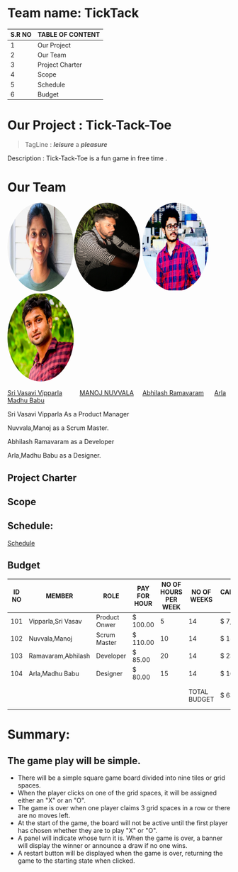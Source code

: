 # Team name: TickTack

| S.R NO | TABLE OF CONTENT |
|--------|------------------|
| 1      | Our Project      |
| 2      | Our Team         |
| 3      | Project Charter  |
| 4      | Scope            |
| 5      | Schedule         |
| 6      | Budget           |

# Our Project : Tick-Tack-Toe

> TagLine : ***leisure*** a ***pleasure***

Description : Tick-Tack-Toe is a fun game in free time .

# Our Team

<img src="pictures/vasu .png" alt="drawing" width="150" height ="200" style="border-radius:50%" /><img src="pictures/manoj.jpg" alt="drawing" width="150" height ="200" style="border-radius:50%" />               <img src="/pictures/Abhi.png" alt="drawing" width="150"   height ="200"  style="border-radius:50%" />                                              <img src="pictures/profile.jpg" alt="drawing" width="150" height ="200" style="border-radius:50%" />                             
  
  [Sri Vasavi Vipparla](https://github.com/Srivasavi-vipparla)   &nbsp;&nbsp;&nbsp;&nbsp;&nbsp;&nbsp;&nbsp;&nbsp; [MANOJ NUVVALA](https://github.com/manojnuvvala)   &nbsp;&nbsp;&nbsp;&nbsp;[Abhilash Ramavaram](https://https://github.com/AbhiRam0099/AbhilashRamavaram)  &nbsp;&nbsp;&nbsp;&nbsp;   [Arla Madhu Babu](https://github.com/Madhuarla)  



<p>Sri Vasavi Vipparla As a Product Manager</p>
<p>Nuvvala,Manoj as a Scrum Master.</p>
<P>Abhilash Ramavaram as a Developer</p>
<p>Arla,Madhu Babu as a Designer.</p>


## Project Charter
## Scope
## Schedule:
 [Schedule](https://github.com/Srivasavi-vipparla/pm-s04-03-project/blob/main/schedule.md)  
## Budget

| ID NO  | MEMBER             | ROLE          |  PAY FOR HOUR         | NO OF HOURS PER WEEK | NO OF WEEKS  |  CALCULATED PAY         |   |
|--------|--------------------|---------------|-----------------------|----------------------|--------------|-------------------------|---|
| 101    | Vipparla,Sri Vasav | Product Onwer |  $           100.00   | 5                    | 14           |  $            7,000.00  |   |
| 102    | Nuvvala,Manoj      | Scrum Master  |  $           110.00   | 10                   | 14           |  $          15,400.00   |   |
| 103    | Ramavaram,Abhilash | Developer     |  $             85.00  | 20                   | 14           |  $          23,800.00   |   |
| 104    | Arla,Madhu   Babu  | Designer      |  $             80.00  | 15                   | 14           |  $          16,800.00   |   |
|        |                    |               |                       |                      |              |                         |   |
|        |                    |               |                       |                      |              |                         |   |
|        |                    |               |                       |                      | TOTAL BUDGET |  $          63,000.00   |   |
|        |                    |               |                       |                      |              |                         |   |
|        |                    |               |                       |                      |              |                         |   |


# Summary:

## The game play will be simple.

* There will be a simple square game board divided into nine tiles or grid spaces.
* When the player clicks on one of the grid spaces, it will be assigned either an "X" or an "O".
* The game is over when one player claims 3 grid spaces in a row or there are no moves left.
* At the start of the game, the board will not be active until the first player has chosen whether they are to play "X" or "O".
* A panel will indicate whose turn it is. When the game is over, a banner will display the winner or announce a draw if no one wins.
* A restart button will be displayed when the game is over, returning the game to the starting state when clicked.
